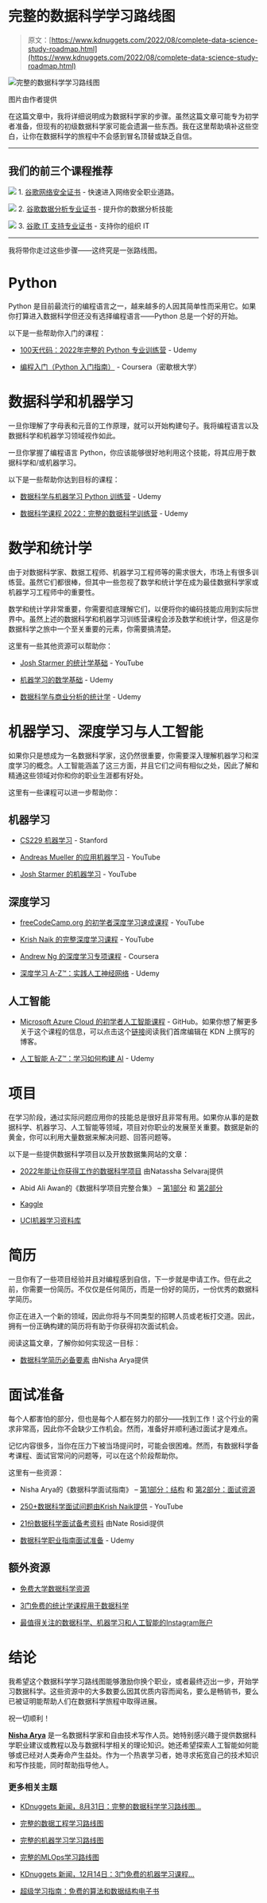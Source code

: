 # 完整的数据科学学习路线图

> 原文：[https://www.kdnuggets.com/2022/08/complete-data-science-study-roadmap.html](https://www.kdnuggets.com/2022/08/complete-data-science-study-roadmap.html)

![完整的数据科学学习路线图](../Images/649bfbb17643af71b0a02cda98329fe1.png)

图片由作者提供

在这篇文章中，我将详细说明成为数据科学家的步骤。虽然这篇文章可能专为初学者准备，但现有的初级数据科学家可能会遗漏一些东西。我在这里帮助填补这些空白，让你在数据科学的旅程中不会感到冒名顶替或缺乏自信。

* * *

## 我们的前三个课程推荐

![](../Images/0244c01ba9267c002ef39d4907e0b8fb.png) 1\. [谷歌网络安全证书](https://www.kdnuggets.com/google-cybersecurity) - 快速进入网络安全职业道路。

![](../Images/e225c49c3c91745821c8c0368bf04711.png) 2\. [谷歌数据分析专业证书](https://www.kdnuggets.com/google-data-analytics) - 提升你的数据分析技能

![](../Images/0244c01ba9267c002ef39d4907e0b8fb.png) 3\. [谷歌 IT 支持专业证书](https://www.kdnuggets.com/google-itsupport) - 支持你的组织 IT

* * *

我将带你走过这些步骤——这终究是一张路线图。

# Python

Python 是目前最流行的编程语言之一，越来越多的人因其简单性而采用它。如果你打算进入数据科学但还没有选择编程语言——Python 总是一个好的开始。

以下是一些帮助你入门的课程：

+   [100天代码：2022年完整的 Python 专业训练营](https://www.udemy.com/course/100-days-of-code/) - Udemy

+   [编程入门（Python 入门指南）](https://www.coursera.org/learn/python) - Coursera（密歇根大学）

# 数据科学和机器学习

一旦你理解了字母表和元音的工作原理，就可以开始构建句子。我将编程语言以及数据科学和机器学习领域视作如此。

一旦你掌握了编程语言 Python，你应该能够很好地利用这个技能，将其应用于数据科学和/或机器学习。

以下是一些帮助你达到目标的课程：

+   [数据科学与机器学习 Python 训练营](https://www.udemy.com/course/python-for-data-science-and-machine-learning-bootcamp/) - Udemy

+   [数据科学课程 2022：完整的数据科学训练营](https://www.udemy.com/course/the-data-science-course-complete-data-science-bootcamp/) - Udemy

# 数学和统计学

由于对数据科学家、数据工程师、机器学习工程师等的需求很大，市场上有很多训练营。虽然它们都很棒，但其中一些忽视了数学和统计学在成为最佳数据科学家或机器学习工程师中的重要性。

数学和统计学非常重要，你需要彻底理解它们，以便将你的编码技能应用到实际世界中。虽然上述的数据科学和机器学习训练营课程会涉及数学和统计学，但这是你数据科学之旅中一个至关重要的元素，你需要搞清楚。

这里有一些其他资源可以帮助你：

+   [Josh Starmer 的统计学基础](https://www.youtube.com/playlist?list=PLblh5JKOoLUK0FLuzwntyYI10UQFUhsY9) - YouTube

+   [机器学习的数学基础](https://www.udemy.com/course/machine-learning-data-science-foundations-masterclass/) - Udemy

+   [数据科学与商业分析的统计学](https://www.udemy.com/course/statistics-for-data-science-and-business-analysis/) - Udemy

# 机器学习、深度学习与人工智能

如果你只是想成为一名数据科学家，这仍然很重要，你需要深入理解机器学习和深度学习的概念。人工智能涵盖了这三方面，并且它们之间有相似之处，因此了解和精通这些领域对你和你的职业生涯都有好处。

这里有一些课程可以进一步帮助你：

## 机器学习

+   [CS229 机器学习](https://online.stanford.edu/courses/cs229-machine-learning) - Stanford

+   [Andreas Mueller 的应用机器学习](https://www.youtube.com/watch?v=d79mzijMAw0&list=PL_pVmAaAnxIRnSw6wiCpSvshFyCREZmlM) - YouTube

+   [Josh Starmer 的机器学习](https://www.youtube.com/playlist?list=PLblh5JKOoLUICTaGLRoHQDuF_7q2GfuJF) - YouTube

## 深度学习

+   [freeCodeCamp.org 的初学者深度学习速成课程](https://www.youtube.com/watch?v=VyWAvY2CF9c) - YouTube

+   [Krish Naik 的完整深度学习课程](https://www.youtube.com/watch?v=YFNKnUhm_-s&list=PLZoTAELRMXVPGU70ZGsckrMdr0FteeRUi) - YouTube

+   [Andrew Ng 的深度学习专项课程](https://www.coursera.org/specializations/deep-learning) - Coursera

+   [深度学习 A-Z™：实践人工神经网络](https://www.udemy.com/course/deeplearning/) - Udemy

## 人工智能

+   [Microsoft Azure Cloud 的初学者人工智能课程](https://github.com/microsoft/ai-for-beginners) - GitHub。如果你想了解更多关于这个课程的信息，可以点击这个[链接](/2022/08/free-ai-beginners-course.html)阅读我们首席编辑在 KDN 上撰写的博客。

+   [人工智能 A-Z™：学习如何构建 AI](https://www.udemy.com/course/artificial-intelligence-az/) - Udemy

# 项目

在学习阶段，通过实际问题应用你的技能总是很好且非常有用。如果你从事的是数据科学、机器学习、人工智能等领域，项目对你职业的发展至关重要。数据是新的黄金，你可以利用大量数据来解决问题、回答问题等。

以下是一些提供数据科学项目以及开放数据集网站的文章：

+   [2022年能让你获得工作的数据科学项目](/2022/05/data-science-projects-land-job-2022.html) 由Natassha Selvaraj提供

+   Abid Ali Awan的《数据科学项目完整合集》 – [第1部分](/2022/08/complete-collection-data-science-projects-part-1.html) 和 [第2部分](/2022/08/complete-collection-data-science-projects-part-2.html)

+   [Kaggle](https://www.google.com/search?q=kaggle.&rlz=1C5CHFA_enGB920GB920&oq=kaggle.+&aqs=chrome..69i57j46i67i131i199i433i465j0i67j0i67i131i433j0i67j69i60l3.1348j0j7&sourceid=chrome&ie=UTF-8)

+   [UCI机器学习资料库](https://archive.ics.uci.edu/ml/index.php)

# 简历

一旦你有了一些项目经验并且对编程感到自信，下一步就是申请工作。但在此之前，你需要一份简历。不仅仅是任何简历，而是一份好的简历，一份优秀的数据科学简历。

你正在进入一个新的领域，因此你将与不同类型的招聘人员或老板打交道。因此，拥有一份正确构建的简历将有助于你获得初次面试机会。

阅读这篇文章，了解你如何实现这一目标：

+   [数据科学简历必备要素](/2022/06/musthaves-data-science-resume.html) 由Nisha Arya提供

# 面试准备

每个人都害怕的部分，但也是每个人都在努力的部分——找到工作！这个行业的需求非常高，因此你不会缺少工作机会。然而，准备好并顺利通过面试才是难点。

记忆内容很多，当你在压力下被当场提问时，可能会很困难。然而，有数据科学备考课程、面试官常问的问题等，可以在这个阶段帮助你。

这里有一些资源：

+   Nisha Arya的《数据科学面试指南》 – [第1部分：结构](/2022/04/data-science-interview-guide-part-1-structure.html) 和 [第2部分：面试资源](/2022/04/data-science-interview-guide-part-2-interview-resources.html)

+   [250+数据科学面试问题由Krish Naik提供](https://www.youtube.com/watch?v=Vo2zPqyFr6c&list=PLZoTAELRMXVMbpd_KBoOY_ecwMsDy92gS&index=1) - YouTube

+   [21份数据科学面试备考资料](/2022/06/21-cheat-sheets-data-science-interviews.html) 由Nate Rosidi提供

+   [数据科学职业指南面试准备](https://www.udemy.com/course/data-science-career-guide-interview-preparation/) - Udemy

## 额外资源

+   [免费大学数据科学资源](/2022/05/free-university-data-science-resources.html)

+   [3门免费的统计学课程用于数据科学](/2022/08/3-free-statistics-courses-data-science.html)

+   [最值得关注的数据科学、机器学习和人工智能的Instagram账户](/2022/08/best-instagram-accounts-follow-data-science-machine-learning-ai.html)

# 结论

我希望这个数据科学学习路线图能够激励你换个职业，或者最终迈出一步，开始学习数据科学。这些资源中的大多数要么因其优质内容而闻名，要么是畅销书，要么已被证明能帮助人们在数据科学旅程中取得进展。

祝一切顺利！

**[Nisha Arya](https://www.linkedin.com/in/nisha-arya-ahmed/)** 是一名数据科学家和自由技术写作人员。她特别感兴趣于提供数据科学职业建议或教程以及与数据科学相关的理论知识。她还希望探索人工智能如何能够或已经对人类寿命产生益处。作为一个热衷学习者，她寻求拓宽自己的技术知识和写作技能，同时帮助指导他人。

### 更多相关主题

+   [KDnuggets 新闻，8月31日：完整的数据科学学习路线图…](https://www.kdnuggets.com/2022/n35.html)

+   [完整的数据工程学习路线图](https://www.kdnuggets.com/2022/11/complete-data-engineering-study-roadmap.html)

+   [完整的机器学习学习路线图](https://www.kdnuggets.com/2022/12/complete-machine-learning-study-roadmap.html)

+   [完整的MLOps学习路线图](https://www.kdnuggets.com/2022/12/complete-mlops-study-roadmap.html)

+   [KDnuggets 新闻，12月14日：3门免费的机器学习课程…](https://www.kdnuggets.com/2022/n48.html)

+   [超级学习指南：免费的算法和数据结构电子书](https://www.kdnuggets.com/2022/06/super-study-guide-free-algorithms-data-structures-ebook.html)
